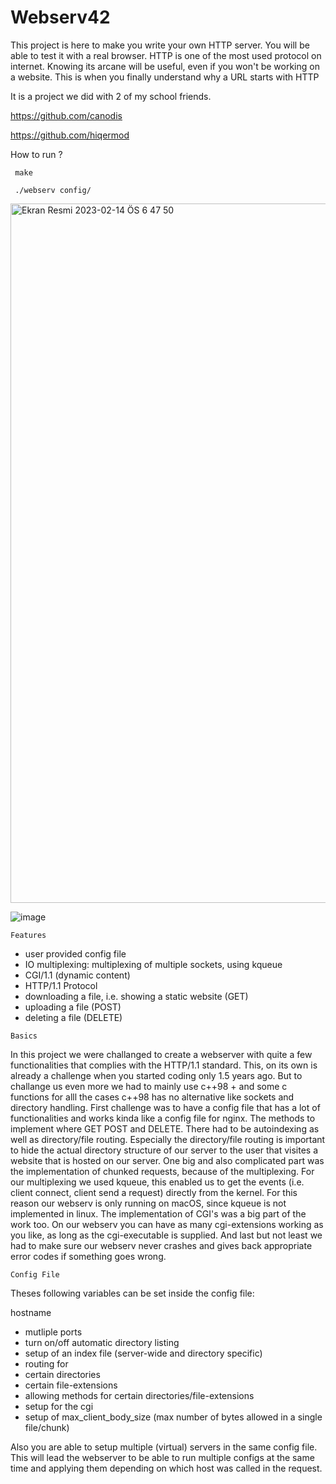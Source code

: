 # Webserv42
This project is here to make you write your own HTTP server. You will be able to test it with a real browser. HTTP is one of the most used protocol on internet. Knowing its arcane will be useful, even if you won't be working on a website. 
This is when you finally understand why a URL starts
with HTTP

It is a project we did with 2 of my school friends.

https://github.com/canodis

https://github.com/hiqermod

How to run ?

```  make ``` 

```  ./webserv config/ ``` 

<img width="1119" alt="Ekran Resmi 2023-02-14 ÖS 6 47 50" src="https://user-images.githubusercontent.com/94300378/218787732-3d25853c-ab1b-4231-9794-536e29fac50c.png">



![image](https://user-images.githubusercontent.com/94300378/215287887-7654f9b8-c402-4602-96f3-c3bc15b78a78.png)




```Features```

- user provided config file
- IO multiplexing: multiplexing of multiple sockets, using kqueue
- CGI/1.1 (dynamic content)
- HTTP/1.1 Protocol
- downloading a file, i.e. showing a static website (GET)
- uploading a file (POST)
- deleting a file (DELETE)

```Basics```

In this project we were challanged to create a webserver with quite a few functionalities that complies with the HTTP/1.1 standard.
This, on its own is already a challenge when you started coding only 1.5 years ago.
But to challange us even more we had to mainly use c++98 + and some c functions for alll the cases c++98 has no alternative like sockets and directory handling.
First challenge was to have a config file that has a lot of functionalities and works kinda like a config file for nginx.
The methods to implement where GET POST and DELETE.
There had to be autoindexing as well as directory/file routing. Especially the directory/file routing is important to hide the actual directory structure of our server to the user that visites a website that is hosted on our server.
One big and also complicated part was the implementation of chunked requests, because of the multiplexing.
For our multiplexing we used kqueue, this enabled us to get the events (i.e. client connect, client send a request) directly from the kernel.
For this reason our webserv is only running on macOS, since kqueue is not implemented in linux.
The implementation of CGI's was a big part of the work too. On our webserv you can have as many cgi-extensions working as you like, as long as the cgi-executable is supplied.
And last but not least we had to make sure our webserv never crashes and gives back appropriate error codes if something goes wrong.

```Config File```

Theses following variables can be set inside the config file:

hostname

- mutliple ports
- turn on/off automatic directory listing
- setup of an index file (server-wide and directory specific)
- routing for
- certain directories
- certain file-extensions
- allowing methods for certain directories/file-extensions
- setup for the cgi
- setup of max_client_body_size (max number of bytes allowed in a single file/chunk)

Also you are able to setup multiple (virtual) servers in the same config file.
This will lead the webserver to be able to run multiple configs at the same time and applying them depending on which host was called in the request.
